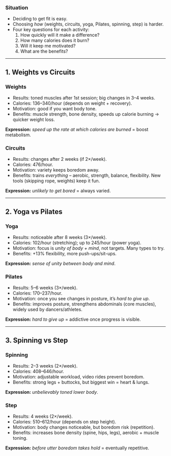 ### Situation

- Deciding to get fit is easy.
- Choosing _how_ (weights, circuits, yoga, Pilates, spinning, step) is harder.
- Four key questions for each activity:
    1. How quickly will it make a difference?
    2. How many calories does it burn?
    3. Will it keep me motivated?
    4. What are the benefits?

---

## 1. **Weights vs Circuits**

### Weights

- Results: toned muscles after 1st session; big changes in 3–4 weeks.
- Calories: 136–340/hour (depends on weight + recovery).
- Motivation: good if you want body tone.
- Benefits: muscle strength, bone density, speeds up calorie burning → quicker weight loss.

**Expression:** _speed up the rate at which calories are burned_ = boost metabolism.

### Circuits

- Results: changes after 2 weeks (if 2×/week).
- Calories: 476/hour.
- Motivation: variety keeps boredom away.
- Benefits: trains _everything_ – aerobic, strength, balance, flexibility. New tools (skipping rope, weights) keep it fun.

**Expression:** _unlikely to get bored_ = always varied.

---

## 2. **Yoga vs Pilates**

### Yoga

- Results: noticeable after 8 weeks (3×/week).
- Calories: 102/hour (stretching); up to 245/hour (power yoga).
- Motivation: focus is _unity of body + mind_, not targets. Many types to try.
- Benefits: +13% flexibility, more push-ups/sit-ups.

**Expression:** _sense of unity between body and mind_.

### Pilates

- Results: 5–6 weeks (3×/week).
- Calories: 170–237/hour.
- Motivation: once you see changes in posture, it’s _hard to give up_.
- Benefits: improves posture, strengthens abdominals (core muscles), widely used by dancers/athletes.

**Expression:** _hard to give up_ = addictive once progress is visible.

---

## 3. **Spinning vs Step**

### Spinning

- Results: 2–3 weeks (2×/week).
- Calories: 408–646/hour.
- Motivation: adjustable workload, video rides prevent boredom.
- Benefits: strong legs + buttocks, but biggest win = heart & lungs.

**Expression:** _unbelievably toned lower body_.

### Step

- Results: 4 weeks (2×/week).
- Calories: 510–612/hour (depends on step height).
- Motivation: body changes noticeable, but boredom risk (repetition).
- Benefits: increases bone density (spine, hips, legs), aerobic + muscle toning.

**Expression:** _before utter boredom takes hold_ = eventually repetitive.